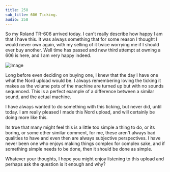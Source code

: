 ```yaml
---
title: 258
sub_title: 606 Ticking.
audio: 258
---
```


So my Roland TR-606 arrived today. I can't really describe how happy I am that I have this. It was always something that for some reason I thought I would never own again, with my selling of it twice worrying me if I should ever buy another. Well time has passed and new third attempt at owning a 606 is here, and I am very happy indeed.

![Image](/assets/img/Snd-258.png)

Long before even deciding on buying one, I knew that the day I have one what the Nord upload would be. I always remembering loving the ticking it makes as the volume pots of the machine are turned up but with no sounds sequenced. This is a perfect example of a difference between a similar sound, and the actual machine.

I have always wanted to do something with this ticking, but never did, until today. I am really pleased I made this Nord upload, and will certainly be doing more like this. 

Its true that many might feel this is a little too simple a thing to do, or its boring, or some other similar comment, for me, these aren't always bad qualities to have and even then are always subjective perspectives. I have never been one who enjoys making things complex for complex sake, and if something simple needs to be done, then it should be done as simple.

Whatever your thoughts, I hope you might enjoy listening to this upload and perhaps ask the question is it enough and why?
